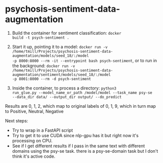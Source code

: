 # psychosis-sentiment-data-augmentation

1. Build the container for sentiment classification: <code>docker build -t psych-sentiment .</code>

2. Start it up, pointing it to a model: <code>docker run -v /home/tmill/Projects/psychosis-sentiment-data-augmentation/models/seed_18/:/model -p 8000:8000 --rm -it --entrypoint bash psych-sentiment</code>, or to run in the background: <code>docker run -v /home/tmill/Projects/psychosis-sentiment-data-augmentation/sentiment/models/seed_18/:/model -p 8001:8000 --rm -d psych-sentiment</code>

3. Inside the container, to process a directory: <code>python3 run_glue.py --model_name_or_path /model/model --task_name psy-se --data_dir data/ --output_dir output/ --do_predict</code>

Results are 0, 1, 2, which map to original labels of 0, 1, 9, which in turn map to Positive, Neutral, Negative

Next steps: 
 * Try to wrap in a FastAPI script
 * Try to get it to use CUDA since nlp-gpu has it but right now it's processing on CPU.
 * See if I get different results if I pass in the same text with different domains using the psy-se task. there is a psy-se-domain task but I don't think it's active code.

